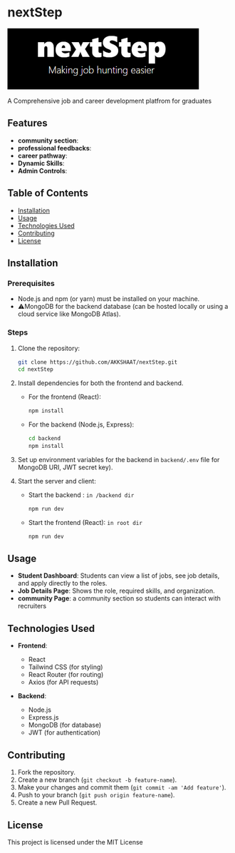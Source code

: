 # nextStep
![Alt Text](public/image.png)

A Comprehensive job and career development platfrom for graduates

## Features

- **community section**: 
- **professional feedbacks**: 
- **career pathway**: 
- **Dynamic Skills**: 
- **Admin Controls**: 

## Table of Contents
- [Installation](#installation)
- [Usage](#usage)
- [Technologies Used](#technologies-used)
- [Contributing](#contributing)
- [License](#license)

## Installation

### Prerequisites

- Node.js and npm (or yarn) must be installed on your machine.
- ⚠️MongoDB for the backend database (can be hosted locally or using a cloud service like MongoDB Atlas).

### Steps

1. Clone the repository:

    ```bash
    git clone https://github.com/AKKSHAAT/nextStep.git
    cd nextStep
    ```

2. Install dependencies for both the frontend and backend.

   - For the frontend (React):
   
     ```bash
     npm install
     ```

   - For the backend (Node.js, Express):
   
     ```bash
     cd backend
     npm install
     ```

3. Set up environment variables for the backend in `backend/.env` file for MongoDB URI, JWT secret key).

4. Start the server and client:

   - Start the backend :
  `in /backend dir`
     ```bash
     npm run dev
     ```

   - Start the frontend (React):
    `in root dir`
       ```bash
     npm run dev
     ```

## Usage

- **Student Dashboard**: Students can view a list of jobs, see job details, and apply directly to the roles.
- **Job Details Page**: Shows the role, required skills, and organization.
- **community Page**:  a community section so students can interact with recruiters

## Technologies Used

- **Frontend**:
  - React
  - Tailwind CSS (for styling)
  - React Router (for routing)
  - Axios (for API requests)
  
- **Backend**:
  - Node.js
  - Express.js
  - MongoDB (for database)
  - JWT (for authentication)

## Contributing

1. Fork the repository.
2. Create a new branch (`git checkout -b feature-name`).
3. Make your changes and commit them (`git commit -am 'Add feature'`).
4. Push to your branch (`git push origin feature-name`).
5. Create a new Pull Request.

## License

This project is licensed under the MIT License